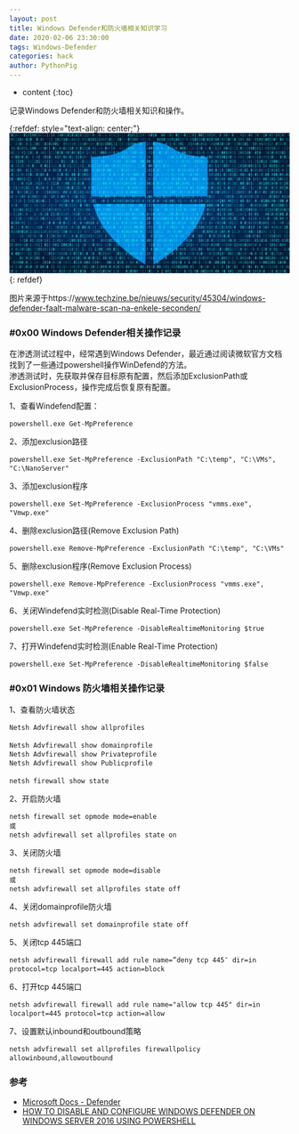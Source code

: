 ```yaml
---
layout: post
title: Windows Defender和防火墙相关知识学习
date: 2020-02-06 23:30:00
tags: Windows-Defender
categories: hack 
author: PythonPig
---
```

* content
{:toc}

记录Windows Defender和防火墙相关知识和操作。  

{:refdef: style="text-align: center;"}
![windefend](https://github.com/PythonPig/PythonPig.github.io/blob/master/images/Windows%20Defender相关知识学习/Windows-Defender.jpg?raw=true) 
{: refdef}




图片来源于https://www.techzine.be/nieuws/security/45304/windows-defender-faalt-malware-scan-na-enkele-seconden/  

### \#0x00 Windows Defender相关操作记录
在渗透测试过程中，经常遇到Windows Defender，最近通过阅读微软官方文档找到了一些通过powershell操作WinDefend的方法。  
渗透测试时，先获取并保存目标原有配置，然后添加ExclusionPath或ExclusionProcess，操作完成后恢复原有配置。  

1、查看Windefend配置：  
```
powershell.exe Get-MpPreference
```
2、添加exclusion路径
```
powershell.exe Set-MpPreference -ExclusionPath "C:\temp", "C:\VMs", "C:\NanoServer"
```
3、添加exclusion程序
```
powershell.exe Set-MpPreference -ExclusionProcess "vmms.exe", "Vmwp.exe"
```
4、删除exclusion路径(Remove Exclusion Path) 
```
powershell.exe Remove-MpPreference -ExclusionPath "C:\temp", "C:\VMs"
```
5、删除exclusion程序(Remove Exclusion Process)
```
powershell.exe Remove-MpPreference -ExclusionProcess "vmms.exe", "Vmwp.exe"
```
6、关闭Windefend实时检测(Disable Real-Time Protection)
```
powershell.exe Set-MpPreference -DisableRealtimeMonitoring $true
```
7、打开Windefend实时检测(Enable Real-Time Protection)
```
powershell.exe Set-MpPreference -DisableRealtimeMonitoring $false
```
### \#0x01 Windows 防火墙相关操作记录

1、查看防火墙状态  
```
Netsh Advfirewall show allprofiles

Netsh Advfirewall show domainprofile
Netsh Advfirewall show Privateprofile
Netsh Advfirewall show Publicprofile

netsh firewall show state
```
2、开启防火墙
```
netsh firewall set opmode mode=enable
或
netsh advfirewall set allprofiles state on
```
3、关闭防火墙
```
netsh firewall set opmode mode=disable
或
netsh advfirewall set allprofiles state off
```
4、关闭domainprofile防火墙
```
netsh advfirewall set domainprofile state off
```
5、关闭tcp 445端口
```
netsh advfirewall firewall add rule name=”deny tcp 445″ dir=in protocol=tcp localport=445 action=block
```
6、打开tcp 445端口
```
netsh advfirewall firewall add rule name="allow tcp 445" dir=in localport=445 protocol=tcp action=allow
```
7、设置默认inbound和outbound策略
```
netsh advfirewall set allprofiles firewallpolicy allowinbound,allowoutbound
```

### 参考
* [Microsoft Docs - Defender](https://docs.microsoft.com/en-us/powershell/module/defender/?view=win10-ps)
* [HOW TO DISABLE AND CONFIGURE WINDOWS DEFENDER ON WINDOWS SERVER 2016 USING POWERSHELL](https://www.thomasmaurer.ch/2016/07/how-to-disable-and-configure-windows-defender-on-windows-server-2016-using-powershell/)  